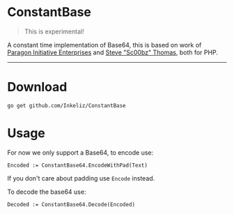 ConstantBase
===================

> This is experimental!

A constant time implementation of Base64, this is based on work of [Paragon Initiative Enterprises](https://github.com/paragonie/constant_time_encoding) and [Steve "Sc00bz" Thomas](https://github.com/Sc00bz/ConstTimeEncoding), both for PHP.

----------

Download
=======

    go get github.com/Inkeliz/ConstantBase

Usage
=======

For now we only support a Base64, to encode use:

    Encoded := ConstantBase64.EncodeWithPad(Text)

If you don't care about padding use `Encode` instead.

To decode the base64 use:

    Decoded := ConstantBase64.Decode(Encoded)

